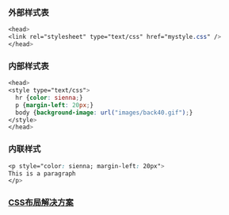 ### 外部样式表

```css
<head>
<link rel="stylesheet" type="text/css" href="mystyle.css" />
</head>
```

### 内部样式表

```css
<head>
<style type="text/css">
  hr {color: sienna;}
  p {margin-left: 20px;}
  body {background-image: url("images/back40.gif");}
</style>
</head>
```

### 内联样式

```css
<p style="color: sienna; margin-left: 20px">
This is a paragraph
</p>
```
### [CSS布局解决方案](https://segmentfault.com/a/1190000013565024?utm_source=weekly&utm_medium=email&utm_campaign=email_weekly)
